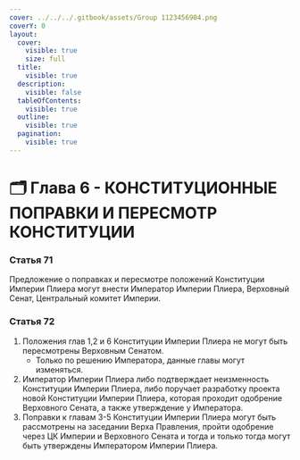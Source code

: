 ```yaml
---
cover: ../../../.gitbook/assets/Group 1123456904.png
coverY: 0
layout:
  cover:
    visible: true
    size: full
  title:
    visible: true
  description:
    visible: false
  tableOfContents:
    visible: true
  outline:
    visible: true
  pagination:
    visible: true
---
```


# 🗂️ Глава 6 - КОНСТИТУЦИОННЫЕ ПОПРАВКИ И ПЕРЕСМОТР КОНСТИТУЦИИ

### **Статья 71**

Предложение о поправках и пересмотре положений Конституции Империи Плиера могут внести Император Империи Плиера, Верховный Сенат, Центральный комитет Империи.

### **Статья 72**

1. Положения глав 1,2 и 6 Конституции Империи Плиера не могут быть пересмотрены Верховным Сенатом.
   * Только по решению Императора, данные главы могут изменяться.
2. Император Империи Плиера либо подтверждает неизменность Конституции Империи Плиера, либо поручает разработку проекта новой Конституции Империи Плиера, которая проходит одобрение Верховного Сената, а также утверждение у Императора.
3. Поправки к главам 3-5 Конституции Империи Плиера могут быть рассмотрены на заседании Верха Правления, пройти одобрение через ЦК Империи и Верховного Сената и тогда и только тогда могут быть утверждены Императором Империи Плиера.

